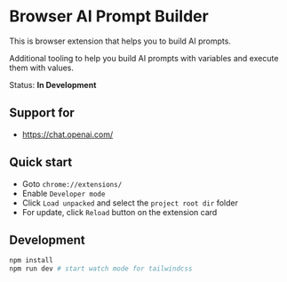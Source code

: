 # Browser AI Prompt Builder

This is browser extension that helps you to build AI prompts.

Additional tooling to help you build AI prompts with variables and execute them with values.

Status: **In Development**


## Support for

- https://chat.openai.com/


## Quick start

- Goto `chrome://extensions/`
- Enable `Developer mode`
- Click `Load unpacked` and select the `project root dir` folder
- For update, click `Reload` button on the extension card


## Development

```bash
npm install
npm run dev # start watch mode for tailwindcss
```

